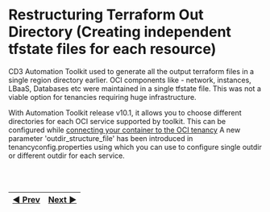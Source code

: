 # Restructuring Terraform Out Directory (Creating independent tfstate files for each resource)
CD3 Automation Toolkit used to generate all the output terraform files in a single region directory earlier.
OCI components like - network, instances, LBaaS, Databases etc were maintained in a single tfstate file.
This was not a viable option for tenancies requiring huge infrastructure.

With Automation Toolkit release v10.1, it allows you to choose different directories for each OCI service supported by toolkit.
This can be configured while [connecting your container to the OCI tenancy](/cd3_automation_toolkit/documentation/user_guide/Connect_container_to_OCI_Tenancy.md#connect-docker-container-to-oci-tenancy)
A new parameter 'outdir_structure_file' has been introduced in tenancyconfig.properties using which you can use to configure single outdir or different outdir for each service.

  <br><br>
<div align='center'>

| <a href="/cd3_automation_toolkit/documentation/user_guide/NetworkingScenariosNGF.md">:arrow_backward: Prev</a> | <a href="/cd3_automation_toolkit/documentation/user_guide/KnownBehaviour.md">Next :arrow_forward:</a> |
| :---- | -------: |

